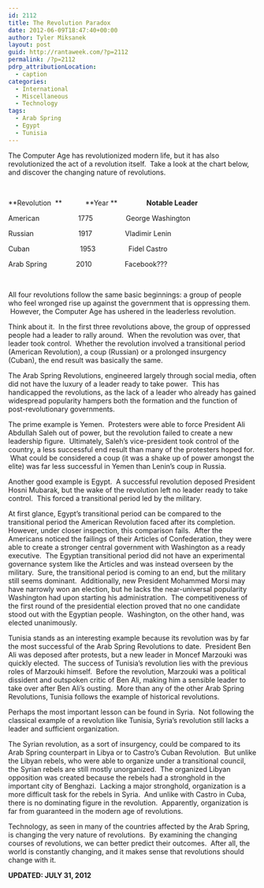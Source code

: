 ```yaml
---
id: 2112
title: The Revolution Paradox
date: 2012-06-09T18:47:40+00:00
author: Tyler Miksanek
layout: post
guid: http://rantaweek.com/?p=2112
permalink: /?p=2112
pdrp_attributionLocation:
  - caption
categories:
  - International
  - Miscellaneous
  - Technology
tags:
  - Arab Spring
  - Egypt
  - Tunisia
---
```

The Computer Age has revolutionized modern life, but it has also revolutionized the act of a revolution itself.  Take a look at the chart below, and discover the changing nature of revolutions.

&nbsp;

**Revolution  **            **Year **               **Notable Leader**

American                    1775                 George Washington

Russian                       1917                 Vladimir Lenin

Cuban                          1953                 Fidel Castro

Arab Spring               2010                 Facebook???

&nbsp;

All four revolutions follow the same basic beginnings: a group of people who feel wronged rise up against the government that is oppressing them.  However, the Computer Age has ushered in the leaderless revolution.

Think about it.  In the first three revolutions above, the group of oppressed people had a leader to rally around.  When the revolution was over, that leader took control.  Whether the revolution involved a transitional period (American Revolution), a coup (Russian) or a prolonged insurgency (Cuban), the end result was basically the same.

The Arab Spring Revolutions, engineered largely through social media, often did not have the luxury of a leader ready to take power.  This has handicapped the revolutions, as the lack of a leader who already has gained widespread popularity hampers both the formation and the function of post-revolutionary governments.

The prime example is Yemen.  Protesters were able to force President Ali Abdullah Saleh out of power, but the revolution failed to create a new leadership figure.  Ultimately, Saleh&#8217;s vice-president took control of the country, a less successful end result than many of the protesters hoped for.  What could be considered a coup (it was a shake up of power amongst the elite) was far less successful in Yemen than Lenin&#8217;s coup in Russia.

Another good example is Egypt.  A successful revolution deposed President Hosni Mubarak, but the wake of the revolution left no leader ready to take control.  This forced a transitional period led by the military.

At first glance, Egypt&#8217;s transitional period can be compared to the transitional period the American Revolution faced after its completion.  However, under closer inspection, this comparison fails.  After the Americans noticed the failings of their Articles of Confederation, they were able to create a stronger central government with Washington as a ready executive.  The Egyptian transitional period did not have an experimental governance system like the Articles and was instead overseen by the military.  Sure, the transitional period is coming to an end, but the military still seems dominant.  Additionally, new President Mohammed Morsi may have narrowly won an election, but he lacks the near-universal popularity Washington had upon starting his administration.  The competitiveness of the first round of the presidential election proved that no one candidate stood out with the Egyptian people.  Washington, on the other hand, was elected unanimously.

Tunisia stands as an interesting example because its revolution was by far the most successful of the Arab Spring Revolutions to date.  President Ben Ali was deposed after protests, but a new leader in Moncef Marzouki was quickly elected.  The success of Tunisia&#8217;s revolution lies with the previous roles of Marzouki himself.  Before the revolution, Marzouki was a political dissident and outspoken critic of Ben Ali, making him a sensible leader to take over after Ben Ali&#8217;s ousting.  More than any of the other Arab Spring Revolutions, Tunisia follows the example of historical revolutions.

Perhaps the most important lesson can be found in Syria.  Not following the classical example of a revolution like Tunisia, Syria&#8217;s revolution still lacks a leader and sufficient organization.

The Syrian revolution, as a sort of insurgency, could be compared to its Arab Spring counterpart in Libya or to Castro&#8217;s Cuban Revolution.  But unlike the Libyan rebels, who were able to organize under a transitional council, the Syrian rebels are still mostly unorganized.  The organized Libyan opposition was created because the rebels had a stronghold in the important city of Benghazi.  Lacking a major stronghold, organization is a more difficult task for the rebels in Syria.  And unlike with Castro in Cuba, there is no dominating figure in the revolution.  Apparently, organization is far from guaranteed in the modern age of revolutions.

Technology, as seen in many of the countries affected by the Arab Spring, is changing the very nature of revolutions.  By examining the changing courses of revolutions, we can better predict their outcomes.  After all, the world is constantly changing, and it makes sense that revolutions should change with it.

**UPDATED: JULY 31, 2012**